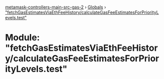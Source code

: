 [metamask-controllers-main-src-gas-2](../README.md) › [Globals](../globals.md) › ["fetchGasEstimatesViaEthFeeHistory/calculateGasFeeEstimatesForPriorityLevels.test"](_fetchgasestimatesviaethfeehistory_calculategasfeeestimatesforprioritylevels_test_.md)

# Module: "fetchGasEstimatesViaEthFeeHistory/calculateGasFeeEstimatesForPriorityLevels.test"


